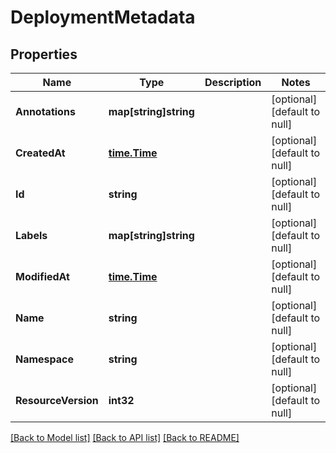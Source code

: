 # DeploymentMetadata

## Properties
Name | Type | Description | Notes
------------ | ------------- | ------------- | -------------
**Annotations** | **map[string]string** |  | [optional] [default to null]
**CreatedAt** | [**time.Time**](time.Time.md) |  | [optional] [default to null]
**Id** | **string** |  | [optional] [default to null]
**Labels** | **map[string]string** |  | [optional] [default to null]
**ModifiedAt** | [**time.Time**](time.Time.md) |  | [optional] [default to null]
**Name** | **string** |  | [optional] [default to null]
**Namespace** | **string** |  | [optional] [default to null]
**ResourceVersion** | **int32** |  | [optional] [default to null]

[[Back to Model list]](../README.md#documentation-for-models) [[Back to API list]](../README.md#documentation-for-api-endpoints) [[Back to README]](../README.md)


